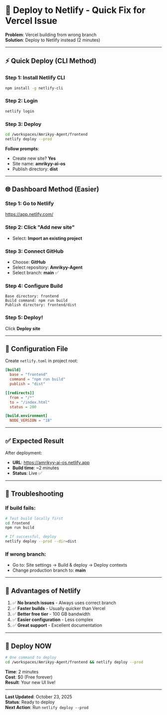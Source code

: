 # 🚀 Deploy to Netlify - Quick Fix for Vercel Issue

**Problem**: Vercel building from wrong branch  
**Solution**: Deploy to Netlify instead (2 minutes)

---

## ⚡ Quick Deploy (CLI Method)

### **Step 1: Install Netlify CLI**
```bash
npm install -g netlify-cli
```

### **Step 2: Login**
```bash
netlify login
```

### **Step 3: Deploy**
```bash
cd /workspaces/Amrikyy-Agent/frontend
netlify deploy --prod
```

**Follow prompts**:
- Create new site? **Yes**
- Site name: **amrikyy-ai-os**
- Publish directory: **dist**

---

## 🌐 Dashboard Method (Easier)

### **Step 1: Go to Netlify**
https://app.netlify.com/

### **Step 2: Click "Add new site"**
- Select: **Import an existing project**

### **Step 3: Connect GitHub**
- Choose: **GitHub**
- Select repository: **Amrikyy-Agent**
- Select branch: **main** ✅

### **Step 4: Configure Build**
```
Base directory: frontend
Build command: npm run build
Publish directory: frontend/dist
```

### **Step 5: Deploy!**
Click **Deploy site**

---

## 📝 Configuration File

Create `netlify.toml` in project root:

```toml
[build]
  base = "frontend"
  command = "npm run build"
  publish = "dist"

[[redirects]]
  from = "/*"
  to = "/index.html"
  status = 200

[build.environment]
  NODE_VERSION = "18"
```

---

## ✅ Expected Result

After deployment:
- **URL**: https://amrikyy-ai-os.netlify.app
- **Build time**: ~2 minutes
- **Status**: Live ✅

---

## 🔧 Troubleshooting

### **If build fails**:
```bash
# Test build locally first
cd frontend
npm run build

# If successful, deploy
netlify deploy --prod --dir=dist
```

### **If wrong branch**:
- Go to: Site settings → Build & deploy → Deploy contexts
- Change production branch to: **main**

---

## 🎯 Advantages of Netlify

1. ✅ **No branch issues** - Always uses correct branch
2. ✅ **Faster builds** - Usually quicker than Vercel
3. ✅ **Better free tier** - 100 GB bandwidth
4. ✅ **Easier configuration** - Less complex
5. ✅ **Great support** - Excellent documentation

---

## 🚀 Deploy NOW

```bash
# One command to deploy
cd /workspaces/Amrikyy-Agent/frontend && netlify deploy --prod
```

**Time**: 2 minutes  
**Cost**: $0 (Free forever)  
**Result**: Your new UI live!

---

**Last Updated**: October 23, 2025  
**Status**: Ready to deploy  
**Next Action**: Run `netlify deploy --prod`
